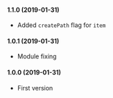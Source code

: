 #### 1.1.0 (2019-01-31)

* Added `createPath` flag for `item`


#### 1.0.1 (2019-01-31)

* Module fixing


#### 1.0.0 (2019-01-31)

* First version
